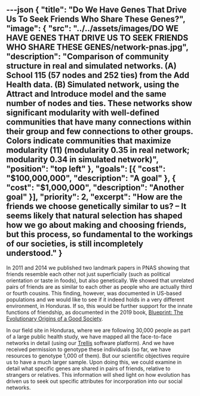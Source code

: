 ---json
{
  "title": "Do We Have Genes That Drive Us To Seek Friends Who Share These Genes?",
  "image": {
    "src": "../../assets/images/DO WE HAVE GENES THAT DRIVE US TO SEEK FRIENDS WHO SHARE THESE GENES/network-pnas.jpg",
    "description": "Comparison of community structure in real and simulated networks. (A) School 115 (57 nodes and 252 ties) from the Add Health data. (B) Simulated network, using the Attract and Introduce model and the same number of nodes and ties. These networks show significant modularity with well-defined communities that have many connections within their group and few connections to other groups. Colors indicate communities that maximize  modularity (11) (modularity  0.35 in real network; modularity  0.34 in simulated network)",
    "position": "top left"
  },
  "goals": [{
    "cost": "$100,000,000",
    "description": "A goal"
  }, {
    "cost": "$1,000,000",
    "description": "Another goal"
  }],
  "priority": 2,
  "excerpt": "How are the friends we choose genetically similar to us? – It seems likely that natural selection has shaped how we go about making and choosing friends, but this process, so fundamental to the workings of our societies, is still incompletely understood."
}
---

In 2011 and 2014 we published two landmark papers in PNAS showing that friends resemble each other not just superficially (such as political orientation or taste in foods), but also genetically.  We showed that unrelated pairs of friends are as similar to each other as people who are actually third or fourth cousins.  This finding, however, was documented in US-based populations and we would like to see if it indeed holds in a very different environment, in Honduras.  If so, this would be further support for the innate functions of friendship, as documented in the 2019 book, [Blueprint: The Evolutionary Origins of a Good Society](http://humannaturelab.net/blueprint-the-book).

In our field site in Honduras, where we are following 30,000 people as part of a large public health study, we have mapped all the face-to-face networks in detail (using our [Trellis](http://trellis.yale.edu) software platform).  And we have received permission to genotype these individuals (so far, we have resources to genotype 1,000 of them).  But our scientific objectives require us to have a much larger sample. Upon doing this, we could examine in detail what specific genes are shared in pairs of friends, relative to strangers or relatives. This information will shed light on how evolution has driven us to seek out specific attributes for incorporation into our social networks.